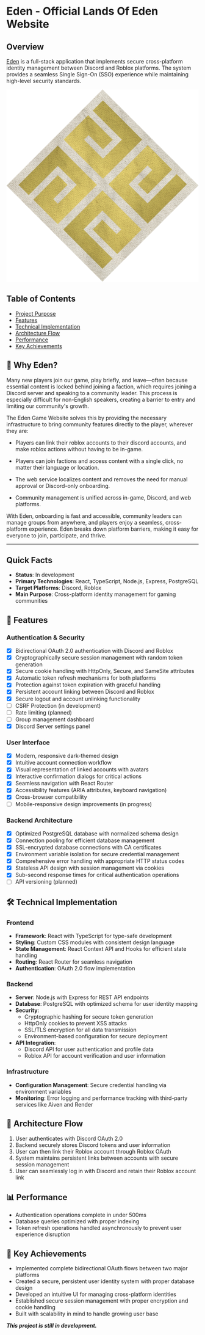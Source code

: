 # Eden - Official Lands Of Eden Website

## Overview
[Eden](https://eden-z047.onrender.com/) is a full-stack application that implements secure cross-platform identity management between Discord and Roblox platforms. The system provides a seamless Single Sign-On (SSO) experience while maintaining high-level security standards.

![Eden Logo](frontend/src/assets/eden.svg)

## Table of Contents
- [Project Purpose](#-why-eden)
- [Features](#-features)
- [Technical Implementation](#️-technical-implementation)
- [Architecture Flow](#-architecture-flow)
- [Performance](#-performance)
- [Key Achievements](#-key-achievements)

## 🌟 Why Eden?

Many new players join our game, play briefly, and leave—often because essential content is locked behind joining a faction, which requires joining a Discord server and speaking to a community leader. This process is especially difficult for non-English speakers, creating a barrier to entry and limiting our community's growth.

The Eden Game Website solves this by providing the necessary infrastructure to bring community features directly to the player, wherever they are:

- Players can link their roblox accounts to their discord accounts, and make roblox actions without having to be in-game.

- Players can join factions and access content with a single click, no matter their language or location.
- The web service localizes content and removes the need for manual approval or Discord-only onboarding.
- Community management is unified across in-game, Discord, and web platforms.

With Eden, onboarding is fast and accessible, community leaders can manage groups from anywhere, and players enjoy a seamless, cross-platform experience. Eden breaks down platform barriers, making it easy for everyone to join, participate, and thrive.

---

## Quick Facts
- **Status**: In development
- **Primary Technologies**: React, TypeScript, Node.js, Express, PostgreSQL
- **Target Platforms**: Discord, Roblox
- **Main Purpose**: Cross-platform identity management for gaming communities

## 🚀 Features

### Authentication & Security
- [x] Bidirectional OAuth 2.0 authentication with Discord and Roblox
- [x] Cryptographically secure session management with random token generation
- [x] Secure cookie handling with HttpOnly, Secure, and SameSite attributes
- [x] Automatic token refresh mechanisms for both platforms
- [x] Protection against token expiration with graceful handling
- [x] Persistent account linking between Discord and Roblox
- [x] Secure logout and account unlinking functionality
- [ ] CSRF Protection (in development)
- [ ] Rate limiting (planned)
- [ ] Group management dashboard
- [x] Discord Server settings panel

### User Interface
- [x] Modern, responsive dark-themed design
- [x] Intuitive account connection workflow
- [x] Visual representation of linked accounts with avatars
- [x] Interactive confirmation dialogs for critical actions
- [x] Seamless navigation with React Router
- [x] Accessibility features (ARIA attributes, keyboard navigation)
- [x] Cross-browser compatibility
- [ ] Mobile-responsive design improvements (in progress)

### Backend Architecture
- [x] Optimized PostgreSQL database with normalized schema design
- [x] Connection pooling for efficient database management
- [x] SSL-encrypted database connections with CA certificates
- [x] Environment variable isolation for secure credential management
- [x] Comprehensive error handling with appropriate HTTP status codes
- [x] Stateless API design with session management via cookies
- [x] Sub-second response times for critical authentication operations
- [ ] API versioning (planned)

## 🛠️ Technical Implementation

### Frontend
- **Framework**: React with TypeScript for type-safe development
- **Styling**: Custom CSS modules with consistent design language
- **State Management**: React Context API and Hooks for efficient state handling
- **Routing**: React Router for seamless navigation
- **Authentication**: OAuth 2.0 flow implementation

### Backend
- **Server**: Node.js with Express for REST API endpoints
- **Database**: PostgreSQL with optimized schema for user identity mapping
- **Security**: 
  - Cryptographic hashing for secure token generation
  - HttpOnly cookies to prevent XSS attacks
  - SSL/TLS encryption for all data transmission
  - Environment-based configuration for secure deployment
- **API Integration**: 
  - Discord API for user authentication and profile data
  - Roblox API for account verification and user information

### Infrastructure
- **Configuration Management**: Secure credential handling via environment variables
- **Monitoring**: Error logging and performance tracking with third-party services like Aiven and Render

## 🔄 Architecture Flow
1. User authenticates with Discord OAuth 2.0
2. Backend securely stores Discord tokens and user information
3. User can then link their Roblox account through Roblox OAuth
4. System maintains persistent links between accounts with secure session management
5. User can seamlessly log in with Discord and retain their Roblox account link

## 📊 Performance
- Authentication operations complete in under 500ms
- Database queries optimized with proper indexing
- Token refresh operations handled asynchronously to prevent user experience disruption

## 🔑 Key Achievements
- Implemented complete bidirectional OAuth flows between two major platforms
- Created a secure, persistent user identity system with proper database design
- Developed an intuitive UI for managing cross-platform identities
- Established secure session management with proper encryption and cookie handling
- Built with scalability in mind to handle growing user base

***This project is still in development.*** 